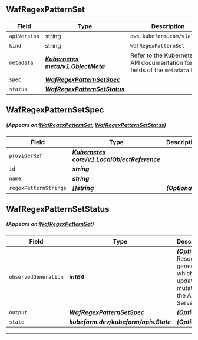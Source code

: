 ## WafRegexPatternSet
| Field | Type | Description |
| ------ | ----- | ----------- |
| `apiVersion` | string | `aws.kubeform.com/v1alpha1` |
|    `kind` | string | `WafRegexPatternSet` |
| `metadata` | ***[Kubernetes meta/v1.ObjectMeta](https://kubernetes.io/docs/reference/generated/kubernetes-api/v1.13/#objectmeta-v1-meta)***|Refer to the Kubernetes API documentation for the fields of the `metadata` field.|
| `spec` | ***[WafRegexPatternSetSpec](#WafRegexPatternSetSpec)***||
| `status` | ***[WafRegexPatternSetStatus](#WafRegexPatternSetStatus)***||
## WafRegexPatternSetSpec
##### (Appears on:[WafRegexPatternSet](#WafRegexPatternSet), [WafRegexPatternSetStatus](#WafRegexPatternSetStatus))
| Field | Type | Description |
| ------ | ----- | ----------- |
| `providerRef` | ***[Kubernetes core/v1.LocalObjectReference](https://kubernetes.io/docs/reference/generated/kubernetes-api/v1.13/#localobjectreference-v1-core)***||
| `id` | ***string***||
| `name` | ***string***||
| `regexPatternStrings` | ***[]string***| ***(Optional)*** |
## WafRegexPatternSetStatus
##### (Appears on:[WafRegexPatternSet](#WafRegexPatternSet))
| Field | Type | Description |
| ------ | ----- | ----------- |
| `observedGeneration` | ***int64***| ***(Optional)*** Resource generation, which is updated on mutation by the API Server.|
| `output` | ***[WafRegexPatternSetSpec](#WafRegexPatternSetSpec)***| ***(Optional)*** |
| `state` | ***kubeform.dev/kubeform/apis.State***| ***(Optional)*** |
---
